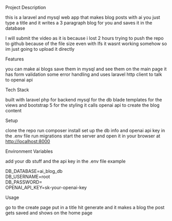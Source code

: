 Project Description

this is a laravel and mysql web app that makes blog posts with ai you just type a title and it writes a 3 paragraph blog for you and saves it in the database

I will submit the video as it is because i lost 2 hours trying to push the repo to github because of the file size even with lfs it wasnt working somehow so im just going to upload it directly


Features

you can make ai blogs save them in mysql and see them on the main page it has form validation some error handling and uses laravel http client to talk to openai api

Tech Stack

built with laravel php for backend mysql for the db blade templates for the views and bootstrap 5 for the styling it calls openai api to create the blog content

Setup

clone the repo run composer install set up the db info and openai api key in the .env file run migrations start the server and open it in your browser at [http://localhost:8000](http://localhost:8000)

Environment Variables

add your db stuff and the api key in the .env file example

DB\_DATABASE=ai\_blog\_db  
DB\_USERNAME=root  
DB\_PASSWORD=  
OPENAI\_API\_KEY=sk-your-openai-key

Usage

go to the create page put in a title hit generate and it makes a blog the post gets saved and shows on the home page

